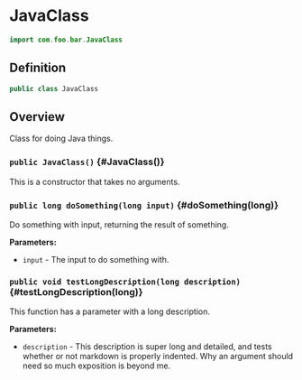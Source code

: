 # JavaClass

```java
import com.foo.bar.JavaClass
```

## Definition

```java
public class JavaClass
```

## Overview

Class for doing Java things.

### `public JavaClass()` {#JavaClass()}

This is a constructor that takes no arguments.

### `public long doSomething(long input)` {#doSomething(long)}

Do something with input, returning the result of something.

**Parameters:**

* `input` - The input to do something with.

### `public void testLongDescription(long description)` {#testLongDescription(long)}

This function has a parameter with a long description.

**Parameters:**

* `description` - This description is super long and detailed, and
     tests whether or not markdown is properly indented. Why an
     argument should need so much exposition is beyond me.

